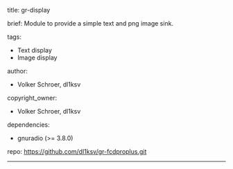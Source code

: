 title: gr-display
 
brief: Module to provide a simple text and png image sink.

tags:
  - Text display
  - Image display
  
author:
  - Volker Schroer, dl1ksv
  
copyright_owner:
  - Volker Schroer, dl1ksv
 
dependencies:
  - gnuradio (>= 3.8.0)
  
repo: https://github.com/dl1ksv/gr-fcdproplus.git

---